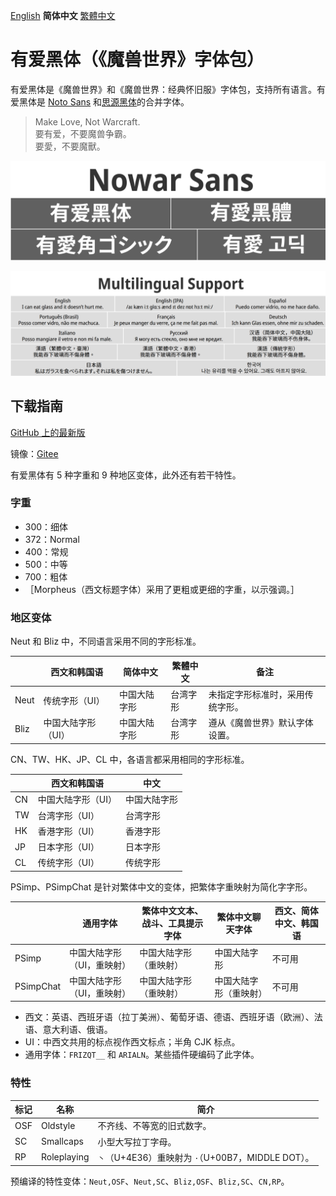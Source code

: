 [English](README.md) **简体中文** [繁體中文](README-Hant.md)

# 有爱黑体（《魔兽世界》字体包）

有爱黑体是《魔兽世界》和《魔兽世界：经典怀旧服》字体包，支持所有语言。有爱黑体是 [Noto Sans](https://github.com/googlei18n/noto-fonts) 和[思源黑体](https://github.com/adobe-fonts/source-han-sans)的合并字体。

> Make Love, Not Warcraft.<br>
> 要有爱，不要魔兽争霸。<br>
> 要愛，不要魔獸。

![有爱黑体](poster/heading.png)

![多语言支持](poster/multilingual.png)

## 下载指南

[GitHub 上的最新版](https://github.com/nowar-fonts/Nowar-Sans/releases)

镜像：[Gitee](https://gitee.com/nowar-fonts/Nowar-Sans)

有爱黑体有 5 种字重和 9 种地区变体，此外还有若干特性。

### 字重

* 300：细体
* 372：Normal
* 400：常规
* 500：中等
* 700：粗体
* ［Morpheus（西文标题字体）采用了更粗或更细的字重，以示强调。］

### 地区变体

Neut 和 Bliz 中，不同语言采用不同的字形标准。

|      | 西文和韩国语      | 简体中文     | 繁體中文 | 备注                            |
| ---- | ----------------- | ------------ | -------- | ------------------------------- |
| Neut | 传统字形（UI）    | 中国大陆字形 | 台湾字形 | 未指定字形标准时，采用传统字形。|
| Bliz | 中国大陆字形（UI）| 中国大陆字形 | 台湾字形 | 遵从《魔兽世界》默认字体设置。  |

CN、TW、HK、JP、CL 中，各语言都采用相同的字形标准。

|    | 西文和韩国语      | 中文         |
| -- | ----------------- | ------------ |
| CN | 中国大陆字形（UI）| 中国大陆字形 |
| TW | 台湾字形（UI）    | 台湾字形     |
| HK | 香港字形（UI）    | 香港字形     |
| JP | 日本字形（UI）    | 日本字形     |
| CL | 传统字形（UI）    | 传统字形     |

PSimp、PSimpChat 是针对繁体中文的变体，把繁体字重映射为简化字字形。

| | 通用字体 | 繁体中文文本、战斗、工具提示字体 | 繁体中文聊天字体 | 西文、简体中文、韩国语 |
| --------- | --------------------------| --------------------- | --------------------- | ------ |
| PSimp     | 中国大陆字形（UI，重映射）| 中国大陆字形（重映射）| 中国大陆字形          | 不可用 |
| PSimpChat | 中国大陆字形（UI，重映射）| 中国大陆字形（重映射）| 中国大陆字形（重映射）| 不可用 |

* 西文：英语、西班牙语（拉丁美洲）、葡萄牙语、德语、西班牙语（欧洲）、法语、意大利语、俄语。
* UI：中西文共用的标点视作西文标点；半角 CJK 标点。
* 通用字体：`FRIZQT__` 和 `ARIALN`。某些插件硬编码了此字体。

### 特性

| 标记 | 名称        | 简介                                              |
| ---- | ----------- | ------------------------------------------------- |
| OSF  | Oldstyle    | 不齐线、不等宽的旧式数字。                        |
| SC   | Smallcaps   | 小型大写拉丁字母。                                |
| RP   | Roleplaying | `丶`（U+4E36）重映射为 `·`（U+00B7，MIDDLE DOT）。|

预编译的特性变体：`Neut,OSF`、`Neut,SC`、`Bliz,OSF`、`Bliz,SC`、`CN,RP`。
